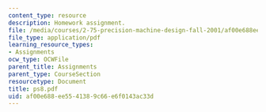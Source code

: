 ```yaml
---
content_type: resource
description: Homework assignment.
file: /media/courses/2-75-precision-machine-design-fall-2001/af00e688ee5541389c66e6f0143ac33d_ps8.pdf
file_type: application/pdf
learning_resource_types:
- Assignments
ocw_type: OCWFile
parent_title: Assignments
parent_type: CourseSection
resourcetype: Document
title: ps8.pdf
uid: af00e688-ee55-4138-9c66-e6f0143ac33d
---
```

